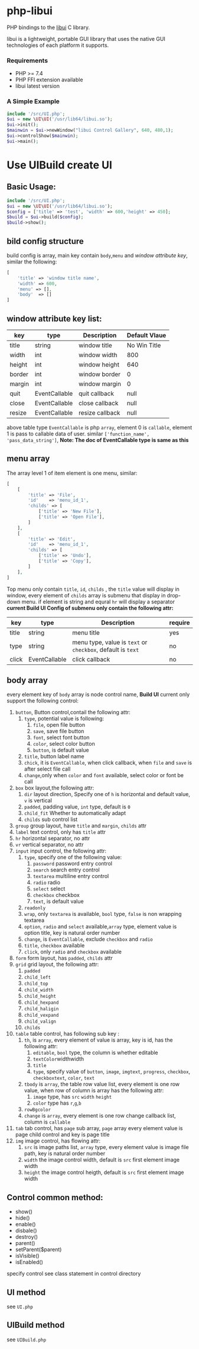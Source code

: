 # php-libui
PHP bindings to the [libui](https://github.com/andlabs/libui) C library.

libui is a lightweight, portable GUI library that uses the native GUI technologies of each platform it supports.

### Requirements
* PHP >= 7.4
* PHP FFI extension available
* libui latest version

### A Simple Example
```php
include '/src/UI.php';
$ui = new \UI\UI('/usr/lib64/libui.so');
$ui->init();
$mainwin = $ui->newWindow("libui Control Gallery", 640, 480,1);
$ui->controlShow($mainwin);
$ui->main();
```

# Use UIBuild create UI

##  Basic Usage:
```php
include '/src/UI.php';
$ui = new \UI\UI('/usr/lib64/libui.so');
$config = ['title' => 'test', 'width' => 600,'height' => 450];
$build = $ui->build($config);
$build->show();
```

## bild config structure

build config is array, main key contain `body`,`menu` and *window attribute key*, similar the following:
```php
[
    'title' => 'window title name',
    'width' => 600,
    'menu' => [],
    'body'  => []
]
```

## window attribute key list:
| key    | type          | Description     | Default Vlaue |
| ------ | ------------- | --------------- | ------------- |
| title  | string        | window title    | No Win Title  |
| width  | int           | window width    | 800           |
| height | int           | window height   | 640           |
| border | int           | window border   | 0             |
| margin | int           | window margin   | 0             |
| quit   | EventCallable | quit callback   | null          |
| close  | EventCallable | close callback  | null          |
| resize | EventCallable | resize callback | null          |

above table type `EventCallable` is php `array`, element 0 is `callable`, element 1 is pass to callable data of user. similar `['function_name', 'pass_data_string']`,  __Note: The doc of EventCallable type is same as this__

## menu array
The array level 1 of item element is one menu, similar:
```php
[
    [
        'title' => 'File',
        'id'    => 'menu_id_1',
        'childs' => [
            ['title' => 'New File'],
            ['title' => 'Open File'],
        ]
    ],
    [
        'title' => 'Edit',
        'id'    => 'menu_id_1',
        'childs' => [
            ['title' => 'Undo'],
            ['title' => 'Copy'],
        ]
    ],
]
```
Top menu only contain `title`, `id`, `childs` , the `title` value will display in window, every element of `childs` array is submenu that display in drop-down menu. if element is string and equral `hr` will display a separator  
__current Build UI Config of submenu only contain the following attr:__

| key   | type          | Description                                                 | require |
| ----- | ------------- | ----------------------------------------------------------- | ------- |
| title | string        | menu title                                                  | yes     |
| type  | string        | menu type, value is `text` or `checkbox`, default is `text` | no      |
| click | EventCallable | click callback                                              | no      |

## body array  
every element key of `body` array is node control name, __Build UI__ current only support the following control:

1. `button`, Button control,contail the following attr:
   1. `type`,  potential value is following:
      1. `file`, open file button
      2. `save`, save file button
      3. `font`, select font button
      4. `color`, select color button
      5. `button`, is default value
   2. `title`, button label name
   3. `chick`, it is `EventCallable`, when click callback, when  `file` and `save` is after select file call
   4. `change`,only when `color` and `font` available, select color or font be call
2. `box` box layout,the following attr:
   1. `dir` layout direction, Specify one of `h` is horizontal and default value, `v` is vertical
   2. `padded`, padding value, `int` type, default is `0`
   3. `child_fit` Whether to automatically adapt
   4. `childs` sub control list
3. `group` group layout, have `title` and `margin`, `childs` attr
4. `label`  text control, only has `title` attr
5. `hr`   horizontal separator, no attr
6. `vr`   vertical separator, no attr
7. `input`  input control, the following attr:
   1. `type`, specify one of the following value:
      1. `password`  password entry control
      2. `search`   search entry control
      3. `textarea` multiline entry control
      4. `radio`    radio 
      5. `select`   select
      6. `checkbox` checkbox
      7. `text`, is default value
   2. `readonly`
   3. `wrap`, only `textarea` is available, `bool` type, `false` is non wrapping textarea
   4. `option`, `radio` and `select` available,`array` type, element value is option title, key is natural order number
   5. `change`, is `EventCallable`, exclude `checkbox` and `radio`
   6. `title`, `checkbox` available
   7. `click`, only `radio` and `checkbox` available
8. `form`   form layout, has `padded`, `childs` attr
9. `grid`   grid layout, the following attr:
    1. `padded`
    2. `child_left`
    3. `child_top`
    4. `child_width`
    5. `child_height`
    6. `child_hexpand`
    7. `child_haligin`
    8. `child_vexpand`
    9. `child_valign`
    10. `childs`
10. `table`  table control, has following sub key :
    1. `th`, is `array`, every element of value is array, key is id, has the following attr:
       1. `editable`, `bool` type, the column is whether editable
       2. `textColor`widthwidth
       3. `title`
       4. `type`, specify value of `button`, `image`, `imgtext`, `progress`, `checkbox`, `checkboxtext`, `color`, `text`
    2. `tbody` is `array`, the table row value list, every element is one row value, when row of column is array has the following attr:
       1. `image` type, has `src` `width` `height`
       2. `color` type has `r`,`g`,`b`
    3. `rowBgcolor`
    4. `change` is `array`, every element is one row change callback list, column is `callable`
11. `tab`    tab control, has `page` sub array, `page` array every element value is page child control and key is page title
12. `img`   image control, has flowing attr:
    1. `src` is image paths list, `array` type, every element value is image file path, key is natural order number
    2. `width`  the image control width, default is `src` first element image width
    3. `height` the image control heigth, default is `src` first element image width

## Control common method:
* show()
* hide()
* enable()
* disbale()
* destroy()
* parent()
* setParent($parent)
* isVisible()
* isEnabled()

specify control see class statement in control directory

## UI method
see `UI.php`

## UIBuild method
see `UIBuild.php`